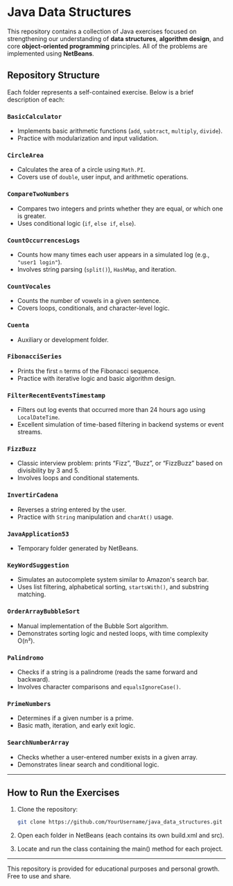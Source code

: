 # Java Data Structures 

This repository contains a collection of Java exercises focused on strengthening our understanding of **data structures**, **algorithm design**, and core **object-oriented programming** principles. All of the problems are implemented using **NetBeans**.

## Repository Structure

Each folder represents a self-contained exercise. Below is a brief description of each:

### `BasicCalculator`
- Implements basic arithmetic functions (`add`, `subtract`, `multiply`, `divide`).
- Practice with modularization and input validation.

### `CircleArea`
- Calculates the area of a circle using `Math.PI`.
- Covers use of `double`, user input, and arithmetic operations.

### `CompareTwoNumbers`
- Compares two integers and prints whether they are equal, or which one is greater.
- Uses conditional logic (`if`, `else if`, `else`).

### `CountOccurrencesLogs`
- Counts how many times each user appears in a simulated log (e.g., `"user1 login"`).
- Involves string parsing (`split()`), `HashMap`, and iteration.

### `CountVocales`
- Counts the number of vowels in a given sentence.
- Covers loops, conditionals, and character-level logic.

### `Cuenta`
- Auxiliary or development folder.

### `FibonacciSeries`
- Prints the first `n` terms of the Fibonacci sequence.
- Practice with iterative logic and basic algorithm design.

### `FilterRecentEventsTimestamp`
- Filters out log events that occurred more than 24 hours ago using `LocalDateTime`.
- Excellent simulation of time-based filtering in backend systems or event streams.

### `FizzBuzz`
- Classic interview problem: prints “Fizz”, “Buzz”, or “FizzBuzz” based on divisibility by 3 and 5.
- Involves loops and conditional statements.

### `InvertirCadena`
- Reverses a string entered by the user.
- Practice with `String` manipulation and `charAt()` usage.

### `JavaApplication53`
- Temporary folder generated by NetBeans.

### `KeyWordSuggestion`
- Simulates an autocomplete system similar to Amazon's search bar.
- Uses list filtering, alphabetical sorting, `startsWith()`, and substring matching.

### `OrderArrayBubbleSort`
- Manual implementation of the Bubble Sort algorithm.
- Demonstrates sorting logic and nested loops, with time complexity O(n²).

### `Palindromo`
- Checks if a string is a palindrome (reads the same forward and backward).
- Involves character comparisons and `equalsIgnoreCase()`.

### `PrimeNumbers`
- Determines if a given number is a prime.
- Basic math, iteration, and early exit logic.

### `SearchNumberArray`
- Checks whether a user-entered number exists in a given array.
- Demonstrates linear search and conditional logic.

---

## How to Run the Exercises

1. Clone the repository:
   ```bash
   git clone https://github.com/YourUsername/java_data_structures.git

2. Open each folder in NetBeans (each contains its own build.xml and src).

3. Locate and run the class containing the main() method for each project.

---

This repository is provided for educational purposes and personal growth. Free to use and share.
